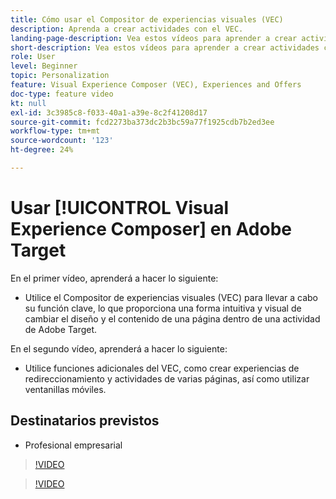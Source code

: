 ```yaml
---
title: Cómo usar el Compositor de experiencias visuales (VEC)
description: Aprenda a crear actividades con el VEC.
landing-page-description: Vea estos vídeos para aprender a crear actividades con el Compositor de experiencias visuales (VEC).
short-description: Vea estos vídeos para aprender a crear actividades con el Compositor de experiencias visuales (VEC).
role: User
level: Beginner
topic: Personalization
feature: Visual Experience Composer (VEC), Experiences and Offers
doc-type: feature video
kt: null
exl-id: 3c3985c8-f033-40a1-a39e-8c2f41208d17
source-git-commit: fcd2273ba373dc2b3bc59a77f1925cdb7b2ed3ee
workflow-type: tm+mt
source-wordcount: '123'
ht-degree: 24%

---
```


# Usar [!UICONTROL Visual Experience Composer] en Adobe Target

En el primer vídeo, aprenderá a hacer lo siguiente:

* Utilice el Compositor de experiencias visuales (VEC) para llevar a cabo su función clave, lo que proporciona una forma intuitiva y visual de cambiar el diseño y el contenido de una página dentro de una actividad de Adobe Target.

En el segundo vídeo, aprenderá a hacer lo siguiente:

* Utilice funciones adicionales del VEC, como crear experiencias de redireccionamiento y actividades de varias páginas, así como utilizar ventanillas móviles.

## Destinatarios previstos

* Profesional empresarial

>[!VIDEO](https://video.tv.adobe.com/v/17399/?quality=12)

>[!VIDEO](https://video.tv.adobe.com/v/17401/?quality=12)
